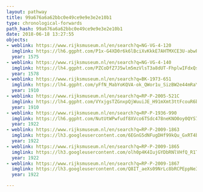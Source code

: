```yaml
---
layout: pathway
title: 99a676a6a62bbc0e49ce9e9e3e2e10b1
type: chronological-forwards
path_hash: 99a676a6a62bbc0e49ce9e9e3e2e10b1
date: 2018-06-18 13:27:55
objects:
- weblink: https://www.rijksmuseum.nl/en/search?q=NG-VG-4-120
  imglink: https://lh6.ggpht.com/P1x-G4XD0r6k6lBciXvKkkE7AHTMXCE3U-abwP_8_a8uktgwCrYf1QHWfgoReqR1aWlNZA7pw4m31tqjDj9bTruoVMPm=s200
  year: 1575
- weblink: https://www.rijksmuseum.nl/en/search?q=NG-VG-4-140
  imglink: https://lh4.ggpht.com/PZCoDfZ7J5wlm5mzVlsT3a8dUT-FhplwIFdxQstRar8jKKnDZCy4JwtEfLDV9LpBrnNg5KpcyoHuViuvxgBSKhK_epY=s200
  year: 1578
- weblink: https://www.rijksmuseum.nl/en/search?q=BK-1973-651
  imglink: https://lh4.ggpht.com/yFfN_MabYoKQVA-ok_QWor1u_SizBW2e44mRaY095ZAvUy7p_1BI7ysDoHHOpJuykn0_gJ0Dbm9dn8lPt8Q_tWzbaA=s200
  year: 1910
- weblink: https://www.rijksmuseum.nl/en/search?q=RP-P-2005-521C
  imglink: https://lh4.ggpht.com/VYxjgsTZGnxpQjWuuiJE_H91mXmt3ttFcouR6bYS-yJsJbTDTX2iWNUvIIpCBSjTvPyyU-ybyIPINK0F-mO5SkMoaGI=s200
  year: 1910
- weblink: https://www.rijksmuseum.nl/en/search?q=RP-P-1936-990
  imglink: https://lh6.ggpht.com/NutUtWPwfudf8XVco6TSdc478neKNO0oy0QYS7RKTE3O3qeiWQbJYVSGCw7mz4bwOHwtZEOVAu7JZJ_BKmioLLNasds=s200
  year: 1922
- weblink: https://www.rijksmuseum.nl/en/search?q=RP-P-2009-1863
  imglink: https://lh3.googleusercontent.com/6EGnG5dNFugDHf99kQu_GxRT4bKx2nOtjebj95pgJ4ftpsDoViaqWxaTW_eZk2pfUs1jVpGSIfxYI_n201nVnW4qVOI=s200
  year: 1922
- weblink: https://www.rijksmuseum.nl/en/search?q=RP-P-2009-1865
  imglink: https://lh3.googleusercontent.com/olh0p4K4IujGYDbRNlVHfQ_R1TerhPtYboK2o9gGX2692nlBXCE8WD6KgtEGZgRnTwyYcD8weUDVWqFlVP2HcVDc0vM=s200
  year: 1922
- weblink: https://www.rijksmuseum.nl/en/search?q=RP-P-2009-1867
  imglink: https://lh3.googleusercontent.com/Q8IT_aeXs09NrLc8bRCPEppNe3q_I8L7KTD_S2M_V-qye38kjM8H2E-CB5PCt614RAtv-JgqCJGJQf5drMfjS_pPbQ=s200
  year: 1922

---
```


